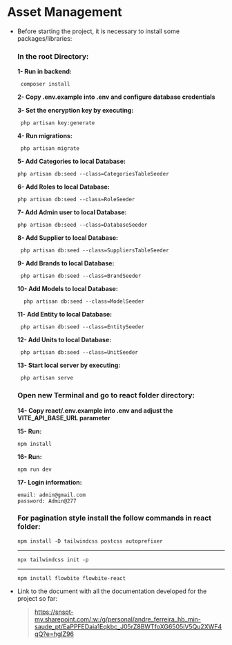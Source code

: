 # Asset Management

-   Before starting the project, it is necessary to install some packages/libraries:

    ### In the root Directory:
    
       **1- Run in backend:**

         composer install
        
      **2- Copy .env.example into .env and configure database credentials**

      **3- Set the encryption key by executing:**

         php artisan key:generate

       **4- Run migrations:**

         php artisan migrate
         
      **5- Add Categories to local Database:**
      
        php artisan db:seed --class=CategoriesTableSeeder
        
      **6- Add Roles to local Database:**
      
        php artisan db:seed --class=RoleSeeder
         
       **7- Add Admin user to local Database:**
       
        php artisan db:seed --class=DatabaseSeeder

      **8- Add Supplier to local Database:**

         php artisan db:seed --class=SuppliersTableSeeder

      
      **9- Add Brands to local Database:**

         php artisan db:seed --class=BrandSeeder

       **10- Add Models to local Database:**

          php artisan db:seed --class=ModelSeeder

      **11- Add Entity to local Database:**

         php artisan db:seed --class=EntitySeeder

      **12- Add Units to local Database:**

         php artisan db:seed --class=UnitSeeder

       **13- Start local server by executing:**

         php artisan serve
        
        

    ### Open new Terminal and go to **react** folder directory:
    
     **14- Copy react/.env.example into .env and adjust the VITE_API_BASE_URL parameter**

     **15- Run:**

        npm install
    
     **16- Run:**

        npm run dev
        
     **17- Login information:**
     
        email: admin@gmail.com
        password: Admin@277
      
     ### **For pagination style install the follow commands in react folder:**

        npm install -D tailwindcss postcss autoprefixer
     ______________________________________________________

        npx tailwindcss init -p
     ______________________________________________________

        npm install flowbite flowbite-react


-   Link to the document with all the documentation developed for the project so far:
    > https://snspt-my.sharepoint.com/:w:/g/personal/andre_ferreira_hb_min-saude_pt/EaPPFEDaia1Eqkbc_J05rZ8BWTfoXG6505iV5Qu2XWF4qQ?e=hgIZ96
